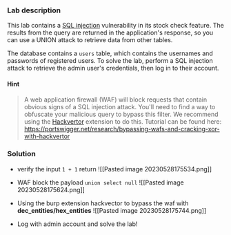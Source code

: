 ### Lab description

This lab contains a [SQL injection](https://portswigger.net/web-security/sql-injection) vulnerability in its stock check feature. The results from the query are returned in the application's response, so you can use a UNION attack to retrieve data from other tables.

The database contains a `users` table, which contains the usernames and passwords of registered users. To solve the lab, perform a SQL injection attack to retrieve the admin user's credentials, then log in to their account.


#### Hint
> A web application firewall (WAF) will block requests that contain obvious signs of a SQL injection attack. You'll need to find a way to obfuscate your malicious query to bypass this filter. We recommend using the [Hackvertor](https://portswigger.net/bappstore/65033cbd2c344fbabe57ac060b5dd100) extension to do this.
> Tutorial can be found here: https://portswigger.net/research/bypassing-wafs-and-cracking-xor-with-hackvertor


### Solution
- verify the input `1 + 1` return
![[Pasted image 20230528175534.png]]
- WAF block the payload `union select null`
![[Pasted image 20230528175624.png]]
- Using the burp extension hackvector to bypass the waf with **dec_entities/hex_entities**
![[Pasted image 20230528175744.png]]

- Log with admin account and solve the lab!